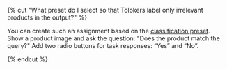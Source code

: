 {% cut "What preset do I select so that Tolokers label only irrelevant products in the output?" %}

You can create such an assignment based on the [classification preset](https://platform.toloka.ai/requester/templates?choosedCard=W3Jpaqlz5QYfg3R1nb0a). Show a product image and ask the question: "Does the product match the query?" Add two radio buttons for task responses: “Yes” and “No”.

{% endcut %}